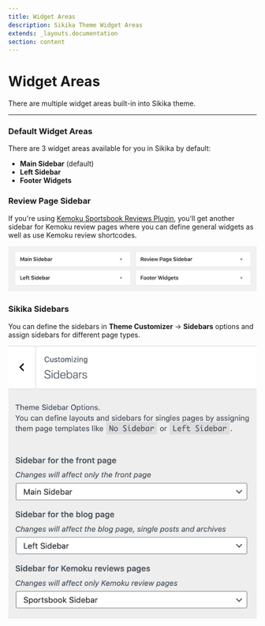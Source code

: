 ```yaml
---
title: Widget Areas
description: Sikika Theme Widget Areas
extends: _layouts.documentation
section: content
---
```


# Widget Areas

There are multiple widget areas built-in into Sikika theme.

---

### Default Widget Areas

There are 3 widget areas available for you in Sikika by default:

- **Main Sidebar** (default)
- **Left Sidebar**
- **Footer Widgets**

### Review Page Sidebar

If you're using [Kemoku Sportsbook Reviews Plugin](https://dinomatic.com/plugins/kemoku), you'll get another sidebar for Kemoku review pages where you can define general widgets as well as use Kemoku review shortcodes.

![Sikika Widget Areas](/assets/images/sikika/sikika-widget-areas.png)

### Sikika Sidebars

You can define the sidebars in **Theme Customizer** &#8594; **Sidebars** options and assign sidebars for different page types.

![Sikika Sidebars](/assets/images/sikika/sikika-sidebars.png)
